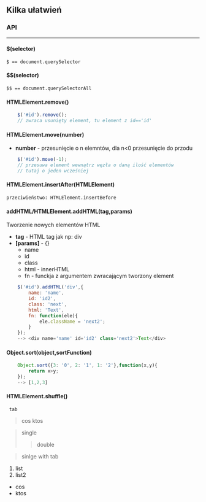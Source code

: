 ## Kilka ułatwień

### API
---

#### $(selector)
	$ == document.querySelector

#### $$(selector)
	$$ == document.querySelectorAll

#### HTMLElement.remove()
``` js
	$('#id').remove();
	// zwraca usunięty element, tu element z id=='id'
```
#### HTMLElement.move(number)
* **number** - przesunięcie o n elemntów, dla n<0 przesunięcie do przodu

``` js
 	$('#id').move(-1);
 	// przesuwa element wewnątrz węzła o daną ilość elementów
 	// tutaj o jeden wcześniej
```

#### HTMLElement.insertAfter(HTMLElement)
	przeciwieństwo: HTMLElement.insertBefore

#### addHTML/HTMLElement.addHTML(tag,params)
Tworzenie nowych elementów HTML
* **tag** - HTML tag jak np: div
* **[params]** - {}
	* name
	* id
	* class
	* html - innerHTML
	* fn - funckja z argumentem zwracającym tworzony element

``` js
	$('#id').addHTML('div',{
		name: 'name',
		id: 'id2',
		class: 'next',
		html: 'Text',
		fn: function(ele){
			ele.className = 'next2';
		}
	});
	--> <div name='name' id='id2' class='next2'>Text</div>
```

#### Object.sort(object,sortFunction)
``` js
	Object.sort({3: '0', 2: '1', 1: '2'},function(x,y){
		return x>y;
	});
	--> [1,2,3]
```
#### HTMLElement.shuffle()

     tab
> cos
> ktos

> single
> > double

> sinlge
>	with tab

1. list
1. list2
* cos
* ktos
